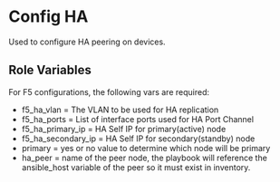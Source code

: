 # Config HA

Used to configure HA peering on devices.

## Role Variables

For F5 configurations, the following vars are required:

- f5_ha_vlan = The VLAN to be used for HA replication
- f5_ha_ports = List of interface ports used for HA Port Channel
- f5_ha_primary_ip = HA Self IP for primary(active) node
- f5_ha_secondary_ip = HA Self IP for secondary(standby) node
- primary = yes or no value to determine which node will be primary
- ha_peer = name of the peer node, the playbook will reference the ansible_host variable of the peer so it must exist in inventory.
